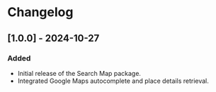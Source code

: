 # Changelog

## [1.0.0] - 2024-10-27
### Added
- Initial release of the Search Map package.
- Integrated Google Maps autocomplete and place details retrieval.
